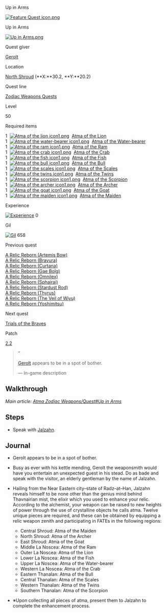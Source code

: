 Up in Arms

[![Feature Quest icon.png](/mediawiki/images/thumb/d/de/Feature_Quest_icon.png/40px-Feature_Quest_icon.png)](/wiki/Quest "Quest")

Up in Arms

[![Up in Arms.png](/mediawiki/images/thumb/2/23/Up_in_Arms.png/280px-Up_in_Arms.png)](/wiki/File:Up_in_Arms.png)

Quest giver

[Gerolt](/wiki/Gerolt "Gerolt")

Location

[North Shroud](/wiki/North_Shroud "North Shroud") (**X:**30.2, **Y:**20.2)

Quest line

[Zodiac Weapons Quests](/wiki/Zodiac_Weapons_Quests "Zodiac Weapons Quests")

Level

50

Required items

1  [![Atma of the lion icon1.png](/mediawiki/images/thumb/3/32/Atma_of_the_lion_icon1.png/20px-Atma_of_the_lion_icon1.png)](/wiki/File:Atma_of_the_lion_icon1.png) [](https://ffxiv.consolegameswiki.com/wiki/Atma_of_the_Lion) [Atma of the Lion](/wiki/Atma_of_the_Lion "Atma of the Lion")  
1  [![Atma of the water-bearer icon1.png](/mediawiki/images/thumb/6/65/Atma_of_the_water-bearer_icon1.png/20px-Atma_of_the_water-bearer_icon1.png)](/wiki/File:Atma_of_the_water-bearer_icon1.png) [](https://ffxiv.consolegameswiki.com/wiki/Atma_of_the_Water-bearer) [Atma of the Water-bearer](/wiki/Atma_of_the_Water-bearer "Atma of the Water-bearer")  
1  [![Atma of the ram icon1.png](/mediawiki/images/thumb/7/7c/Atma_of_the_ram_icon1.png/20px-Atma_of_the_ram_icon1.png)](/wiki/File:Atma_of_the_ram_icon1.png) [](https://ffxiv.consolegameswiki.com/wiki/Atma_of_the_Ram) [Atma of the Ram](/wiki/Atma_of_the_Ram "Atma of the Ram")  
1  [![Atma of the crab icon1.png](/mediawiki/images/thumb/b/b8/Atma_of_the_crab_icon1.png/20px-Atma_of_the_crab_icon1.png)](/wiki/File:Atma_of_the_crab_icon1.png) [](https://ffxiv.consolegameswiki.com/wiki/Atma_of_the_Crab) [Atma of the Crab](/wiki/Atma_of_the_Crab "Atma of the Crab")  
1  [![Atma of the fish icon1.png](/mediawiki/images/thumb/9/9c/Atma_of_the_fish_icon1.png/20px-Atma_of_the_fish_icon1.png)](/wiki/File:Atma_of_the_fish_icon1.png) [](https://ffxiv.consolegameswiki.com/wiki/Atma_of_the_Fish) [Atma of the Fish](/wiki/Atma_of_the_Fish "Atma of the Fish")  
1  [![Atma of the bull icon1.png](/mediawiki/images/thumb/e/e7/Atma_of_the_bull_icon1.png/20px-Atma_of_the_bull_icon1.png)](/wiki/File:Atma_of_the_bull_icon1.png) [](https://ffxiv.consolegameswiki.com/wiki/Atma_of_the_Bull) [Atma of the Bull](/wiki/Atma_of_the_Bull "Atma of the Bull")  
1  [![Atma of the scales icon1.png](/mediawiki/images/thumb/8/8e/Atma_of_the_scales_icon1.png/20px-Atma_of_the_scales_icon1.png)](/wiki/File:Atma_of_the_scales_icon1.png) [](https://ffxiv.consolegameswiki.com/wiki/Atma_of_the_Scales) [Atma of the Scales](/wiki/Atma_of_the_Scales "Atma of the Scales")  
1  [![Atma of the twins icon1.png](/mediawiki/images/thumb/2/23/Atma_of_the_twins_icon1.png/20px-Atma_of_the_twins_icon1.png)](/wiki/File:Atma_of_the_twins_icon1.png) [](https://ffxiv.consolegameswiki.com/wiki/Atma_of_the_Twins) [Atma of the Twins](/wiki/Atma_of_the_Twins "Atma of the Twins")  
1  [![Atma of the scorpion icon1.png](/mediawiki/images/thumb/c/c6/Atma_of_the_scorpion_icon1.png/20px-Atma_of_the_scorpion_icon1.png)](/wiki/File:Atma_of_the_scorpion_icon1.png) [](https://ffxiv.consolegameswiki.com/wiki/Atma_of_the_Scorpion) [Atma of the Scorpion](/wiki/Atma_of_the_Scorpion "Atma of the Scorpion")  
1  [![Atma of the archer icon1.png](/mediawiki/images/thumb/d/df/Atma_of_the_archer_icon1.png/20px-Atma_of_the_archer_icon1.png)](/wiki/File:Atma_of_the_archer_icon1.png) [](https://ffxiv.consolegameswiki.com/wiki/Atma_of_the_Archer) [Atma of the Archer](/wiki/Atma_of_the_Archer "Atma of the Archer")  
1  [![Atma of the goat icon1.png](/mediawiki/images/thumb/a/af/Atma_of_the_goat_icon1.png/20px-Atma_of_the_goat_icon1.png)](/wiki/File:Atma_of_the_goat_icon1.png) [](https://ffxiv.consolegameswiki.com/wiki/Atma_of_the_Goat) [Atma of the Goat](/wiki/Atma_of_the_Goat "Atma of the Goat")  
1  [![Atma of the maiden icon1.png](/mediawiki/images/thumb/c/c8/Atma_of_the_maiden_icon1.png/20px-Atma_of_the_maiden_icon1.png)](/wiki/File:Atma_of_the_maiden_icon1.png) [](https://ffxiv.consolegameswiki.com/wiki/Atma_of_the_Maiden) [Atma of the Maiden](/wiki/Atma_of_the_Maiden "Atma of the Maiden")

Experience

[![Experience](/mediawiki/images/thumb/e/e1/Experience.png/20px-Experience.png)](/wiki/Experience "Experience") 0

Gil

[![Gil](/mediawiki/images/thumb/6/64/Gil.png/20px-Gil.png)](/wiki/Gil "Gil") 658

Previous quest

[A Relic Reborn (Artemis Bow)](/wiki/A_Relic_Reborn_(Artemis_Bow) "A Relic Reborn (Artemis Bow)")  
[A Relic Reborn (Bravura)](/wiki/A_Relic_Reborn_(Bravura) "A Relic Reborn (Bravura)")  
[A Relic Reborn (Curtana)](/wiki/A_Relic_Reborn_(Curtana) "A Relic Reborn (Curtana)")  
[A Relic Reborn (Gae Bolg)](/wiki/A_Relic_Reborn_(Gae_Bolg) "A Relic Reborn (Gae Bolg)")  
[A Relic Reborn (Omnilex)](/wiki/A_Relic_Reborn_(Omnilex) "A Relic Reborn (Omnilex)")  
[A Relic Reborn (Sphairai)](/wiki/A_Relic_Reborn_(Sphairai) "A Relic Reborn (Sphairai)")  
[A Relic Reborn (Stardust Rod)](/wiki/A_Relic_Reborn_(Stardust_Rod) "A Relic Reborn (Stardust Rod)")  
[A Relic Reborn (Thyrus)](/wiki/A_Relic_Reborn_(Thyrus) "A Relic Reborn (Thyrus)")  
[A Relic Reborn (The Veil of Wiyu)](/wiki/A_Relic_Reborn_(The_Veil_of_Wiyu) "A Relic Reborn (The Veil of Wiyu)")  
[A Relic Reborn (Yoshimitsu)](/wiki/A_Relic_Reborn_(Yoshimitsu) "A Relic Reborn (Yoshimitsu)")

Next quest

[Trials of the Braves](/wiki/Trials_of_the_Braves "Trials of the Braves")

Patch

[2.2](/wiki/Patch_2.2 "Patch 2.2")

> “
> 
> [Gerolt](/wiki/Gerolt "Gerolt") appears to be in a spot of bother.
> 
> — In-game description

Walkthrough
-----------

_Main article: [Atma Zodiac Weapons/Quest#Up in Arms](/wiki/Atma_Zodiac_Weapons/Quest#Up_in_Arms "Atma Zodiac Weapons/Quest")_

Steps
-----

*   Speak with [Jalzahn](/wiki/Jalzahn "Jalzahn").

Journal
-------

*   Gerolt appears to be in a spot of bother.

*   Busy as ever with his kettle mending, Gerolt the weaponsmith would have you entertain an unexpected guest in his stead. Do as bade and speak with the visitor, an elderly gentleman by the name of Jalzahn.

*   Hailing from the Near Eastern city–state of Radz–at–Han, Jalzahn reveals himself to be none other than the genius mind behind Thavnairian mist, the elixir which you used to enhance your relic. According to the alchemist, your weapon can be raised to new heights of power through the use of crystalline objects he calls atma. Twelve unique pieces are required, and these can be obtained by equipping a relic weapon zenith and participating in FATEs in the following regions:
    *   Central Shroud: Atma of the Maiden
    *   North Shroud: Atma of the Archer
    *   East Shroud: Atma of the Goat
    *   Middle La Noscea: Atma of the Ram
    *   Outer La Noscea: Atma of the Lion
    *   Lower La Noscea: Atma of the Fish
    *   Upper La Noscea: Atma of the Water-bearer
    *   Western La Noscea: Atma of the Crab
    *   Eastern Thanalan: Atma of the Bull
    *   Central Thanalan: Atma of the Scales
    *   Western Thanalan: Atma of the Twins
    *   Southern Thanalan: Atma of the Scorpion

*   ※Upon collecting all pieces of atma, present them to Jalzahn to complete the enhancement process.